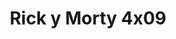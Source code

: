 ---
layout: episodios
title: "Rick y Morty 4x09"
url_serie_padre: 'rick-y-morty/temporada-4'
category: 'series'
capitulo: 'yes'
anio: '2019'
prev: 'capitulo-8'
proximo: 'capitulo-10'
sandbox: allow-same-origin allow-forms
idioma: 'Subtitulado'
reproductor: 'fembed'
calidad: 'Full HD'
reproductores_otros: ["https://gdriveplayer.me/embed2.php?link=3o%252BWaWLJhgWrheq24lY2SAzYRkhAxinQNO27miDwTSxnyQKTS%252BpIHu7%252FbQZ4yHiY4Kt7UKkEZj64YVxxaYkNBgBJOmEssLjZ3%252BwIPMOQfnnupKsZqDEdBpiZ3b%252BhHFvEdunAVB%252FQcio5qn%252FUrGb%252FhgL4OXlgPHyFjllR%252FDN9wWCQtMBsB%252FKUeFP1axN%252BgWyTDUaIQVdE8mT5MqlXpzA2vT","Subtitulado","https://api.cuevana3.io/stream/index.php?file=ek5lbm9xYWNrS0xYMTZLa2xNbkdvY3ZTb3BtZng4TGp6ZFpobGFMUGtOelcwcUZmbWRIVzRkakVuS0JnbEplcG1KUnNZSlRTMGViVTBxZGdsdEhPb3JDY2Q0S2wycnZndFp4M1g2YlcwT1hGeXBoZ29OS1ZzdFRTcHFhUzF0cmp5YUNtbDZYTHhnPT0","Subtitulado","https://mstream.press/lm6y0dhorrdl","Subtitulado"]
reproductores_fembed: ["https://feurl.com/v/0epy4all7mpeq1d","Subtitulado","https://feurl.com/v/mynj4u556me-64-","Subtitulado","https://feurl.com/v/05x-3ulln6ezder?hls4=yes","Subtitulado"]
tags:
- Comedia
---